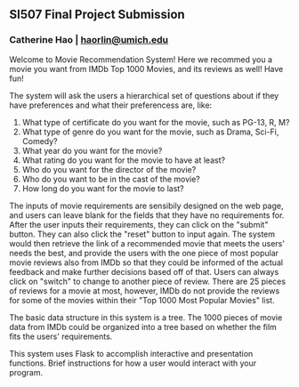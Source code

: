 ## **SI507 Final Project Submission**

### Catherine Hao  |  haorlin@umich.edu

Welcome to Movie Recommendation System! Here we recommed you a movie you want from IMDb Top 1000 Movies, and its reviews as well! Have fun!

The system will ask the users a hierarchical set of questions about if they have preferences and what their preferencess are, like:
1. What type of certificate do you want for the movie, such as PG-13, R, M?
2. What type of genre do you want for the movie, such as Drama, Sci-Fi, Comedy?
3. What year do you want for the movie?
4. What rating do you want for the movie to have at least?
5. Who do you want for the director of the movie? 
6. Who do you want to be in the cast of the movie? 
7. How long do you want for the movie to last? 

The inputs of movie requirements are sensibily designed on the web page, and users can leave blank for the fields that they have no requirements for. After the user inputs their requirements, they can click on the "submit" button. They can also click the "reset" button to input again. The system would then retrieve the link of a recommended movie that meets the users' needs the best, and provide the users with the one piece of most popular movie reviews also from IMDb so that they could be informed of the actual feedback and make further decisions based off of that. Users can always click on "switch" to change to another piece of review. There are 25 pieces of reviews for a movie at most, however, IMDb do not provide the reviews for some of the movies within their "Top 1000 Most Popular Movies" list.

The basic data structure in this system is a tree. The 1000 pieces of movie data from IMDb could be organized into a tree based on whether the film fits the users' requirements. 

This system uses Flask to accomplish interactive and presentation functions. Brief instructions for how a user would interact with your program. 
